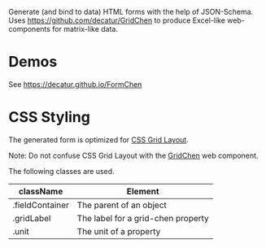 Generate (and bind to data) HTML forms with the help of JSON-Schema. 
Uses https://github.com/decatur/GridChen to produce Excel-like web-components for matrix-like data. 

# Demos

See https://decatur.github.io/FormChen

# CSS Styling

The generated form is optimized for [CSS Grid Layout](https://developer.mozilla.org/de/docs/Web/CSS/CSS_Grid_Layout). 

Note: Do not confuse CSS Grid Layout with the [GridChen](https://github.com/decatur/GridChen) web component.

The following classes are used.

className       | Element
----------------|-----------
.fieldContainer | The parent of an object
.gridLabel      | The label for a grid-chen property
.unit           | The unit of a property
